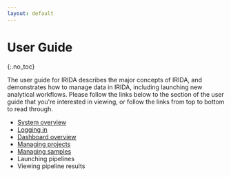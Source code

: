 ```yaml
---
layout: default
---
```


User Guide
==========
{:.no_toc}

The user guide for IRIDA describes the major concepts of IRIDA, and demonstrates how to manage data in IRIDA, including launching new analytical workflows. Please follow the links below to the section of the user guide that you're interested in viewing, or follow the links from top to bottom to read through.

* [System overview](system-overview/)
* [Logging in](login/)
* [Dashboard overview](dashboard/)
* [Managing projects](project/)
* [Managing samples](samples/)
* Launching pipelines
* Viewing pipeline results

